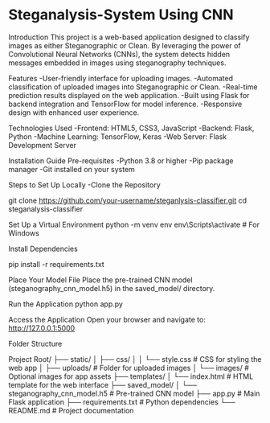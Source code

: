 # Steganalysis-System Using CNN
Introduction
This project is a web-based application designed to classify images as either Steganographic or Clean. By leveraging the power of Convolutional Neural Networks (CNNs), the system detects hidden messages embedded in images using steganography techniques.

Features
-User-friendly interface for uploading images.
-Automated classification of uploaded images into Steganographic or Clean.
-Real-time prediction results displayed on the web application.
-Built using Flask for backend integration and TensorFlow for model inference.
-Responsive design with enhanced user experience.


Technologies Used
-Frontend: HTML5, CSS3, JavaScript
-Backend: Flask, Python
-Machine Learning: TensorFlow, Keras
-Web Server: Flask Development Server


Installation Guide
Pre-requisites
-Python 3.8 or higher
-Pip package manager
-Git installed on your system


Steps to Set Up Locally
-Clone the Repository

git clone https://github.com/your-username/steganlysis-classifier.git
cd steganalysis-classifier

Set Up a Virtual Environment
python -m venv env
env\Scripts\activate      # For Windows

Install Dependencies

pip install -r requirements.txt

Place Your Model File
Place the pre-trained CNN model (steganography_cnn_model.h5) in the saved_model/ directory.

Run the Application
python app.py

Access the Application
Open your browser and navigate to: http://127.0.0.1:5000


Folder Structure

Project Root/
├── static/
│   ├── css/
│   │   └── style.css      # CSS for styling the web app
│   ├── uploads/           # Folder for uploaded images
│   └── images/            # Optional images for app assets
├── templates/
│   └── index.html         # HTML template for the web interface
├── saved_model/
│   └── steganography_cnn_model.h5  # Pre-trained CNN model
├── app.py                 # Main Flask application
├── requirements.txt       # Python dependencies
└── README.md              # Project documentation
